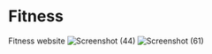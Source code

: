# Fitness
Fitness website
![Screenshot (44)](https://github.com/tejas-130704/Fitness/assets/147961352/a65e77aa-7971-408e-8f59-96a2ee68bf5a)
![Screenshot (61)](https://github.com/tejas-130704/Fitness/assets/147961352/165403a6-d56c-4df3-b155-557fdb7574fd)

